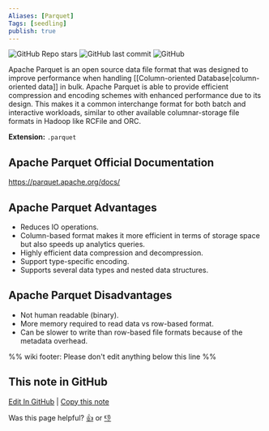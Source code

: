```yaml
---
Aliases: [Parquet]
Tags: [seedling]
publish: true
---
```


![GitHub Repo stars](https://img.shields.io/github/stars/apache/parquet-mr?style=social) ![GitHub last commit](https://img.shields.io/github/last-commit/apache/parquet-mr) ![GitHub](https://img.shields.io/github/license/apache/parquet-mr)

Apache Parquet is an open source data file format that was designed to improve performance when handling [[Column-oriented Database|column-oriented data]] in bulk. Apache Parquet is able to provide efficient compression and encoding schemes with enhanced performance due to its design. This makes it a common interchange format for both batch and interactive workloads, similar to other available columnar-storage file formats in Hadoop like RCFile and ORC.

**Extension:** `.parquet`

## Apache Parquet Official Documentation

https://parquet.apache.org/docs/

## Apache Parquet Advantages

- Reduces IO operations.
- Column-based format makes it more efficient in terms of storage space but also speeds up analytics queries.
- Highly efficient data compression and decompression.
- Support type-specific encoding.
- Supports several data types and nested data structures.

## Apache Parquet Disadvantages

- Not human readable (binary).
- More memory required to read data vs row-based format.
- Can be slower to write than row-based file formats because of the metadata overhead.

%% wiki footer: Please don't edit anything below this line %%

## This note in GitHub

<span class="git-footer">[Edit In GitHub](https://github.dev/data-engineering-community/data-engineering-wiki/blob/main/Tools/File%20Formats/Apache%20Parquet.md "git-hub-edit-note") | [Copy this note](https://raw.githubusercontent.com/data-engineering-community/data-engineering-wiki/main/Tools/File%20Formats/Apache%20Parquet.md "git-hub-copy-note")</span>

<span class="git-footer">Was this page helpful?
[👍](https://tally.so/r/3jZ8D4?rating=Yes&url=https://dataengineering.wiki/Tools/File+Formats/Apache+Parquet) or [👎](https://tally.so/r/3jZ8D4?rating=No&url=https://dataengineering.wiki/Tools/File+Formats/Apache+Parquet)</span>
